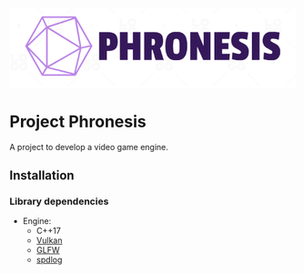 ![Phronesis Logo](/phronesis.png?raw=true "Phronesis")

Project Phronesis
=================

A project to develop a video game engine.

## Installation

### Library dependencies
* Engine:
  * C++17
  * [Vulkan](https://vulkan.lunarg.com/)
  * [GLFW](https://www.glfw.org/)
  * [spdlog](https://github.com/gabime/spdlog)
